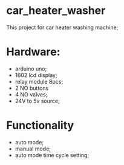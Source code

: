 # car_heater_washer
This project for car heater washing machine;
# Hardware:
- arduino uno;
- 1602 lcd display;
- relay module 8pcs;
- 2 NO buttons
- 4 NO valves;
- 24V to 5v source;
# Functionality
- auto mode;
- manual mode;
- auto mode time cycle setting;
